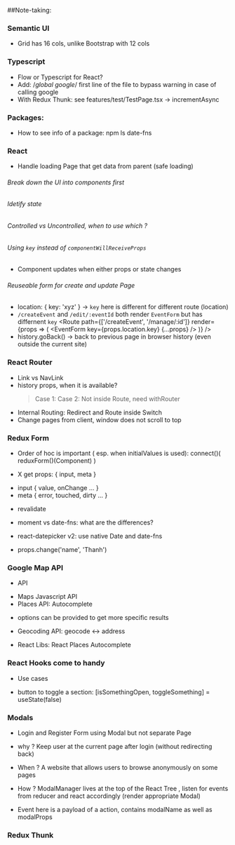 ##Note-taking:

### Semantic UI

- Grid has 16 cols, unlike Bootstrap with 12 cols

### Typescript

- Flow or Typescript for React?
- Add: /_global google_/ first line of the file to bypass warning in case of calling google
- With Redux Thunk: see features/test/TestPage.tsx -> incrementAsync

### Packages:

- How to see info of a package: npm ls date-fns

### React

- Handle loading Page that get data from parent (safe loading)

###### Break down the UI into components first

###### Idetify state

###### Controlled vs Uncontrolled, when to use which ?

###### Using `key` instead of `componentWillReceiveProps`

- Component updates when either props or state changes

###### Reuseable form for create and update Page

- location: { key: 'xyz' } -> `key` here is different for different route (location)
- `/createEvent` and `/edit/:eventId` both render `EventForm` but has differnent `key`
  <Route
  path={['/createEvent', '/manage/:id']}
  render={props => (
  <EventForm key={props.location.key} {...props} />
  )}
  />
- history.goBack() -> back to previous page in browser history (even outside the current site)

### React Router

- Link vs NavLink
- history props, when it is available?
  > Case 1: <Route path="" component={X} />
  > Case 2: Not inside Route, need withRouter
- Internal Routing: Redirect and Route inside Switch
- Change pages from client, window does not scroll to top

### Redux Form

- Order of hoc is important ( esp. when initialValues is used): connect()(
  reduxForm()(Component)
  )

- <Field component={X}>
  X get props: { input, meta }

* input { value, onChange ... }
* meta { error, touched, dirty ... }

- revalidate
- moment vs date-fns: what are the differences?
- react-datepicker v2: use native Date and date-fns

- props.change('name', 'Thanh')

### Google Map API

- API

* Maps Javascript API
* Places API: Autocomplete

- options can be provided to get more specific results

* Geocoding API: geocode <-> address

- React Libs:
  React Places Autocomplete

### React Hooks come to handy

- Use cases

* button to toggle a section: [isSomethingOpen, toggleSomething] = useState(false)

### Modals

- Login and Register Form using Modal but not separate Page

* why ? Keep user at the current page after login (without redirecting back)
* When ? A website that allows users to browse anonymously on some pages
* How ? ModalManager lives at the top of the React Tree , listen for events from reducer
  and react accordingly (render appropriate Modal)

* Event here is a payload of a action, contains modalName as well as modalProps

### Redux Thunk
